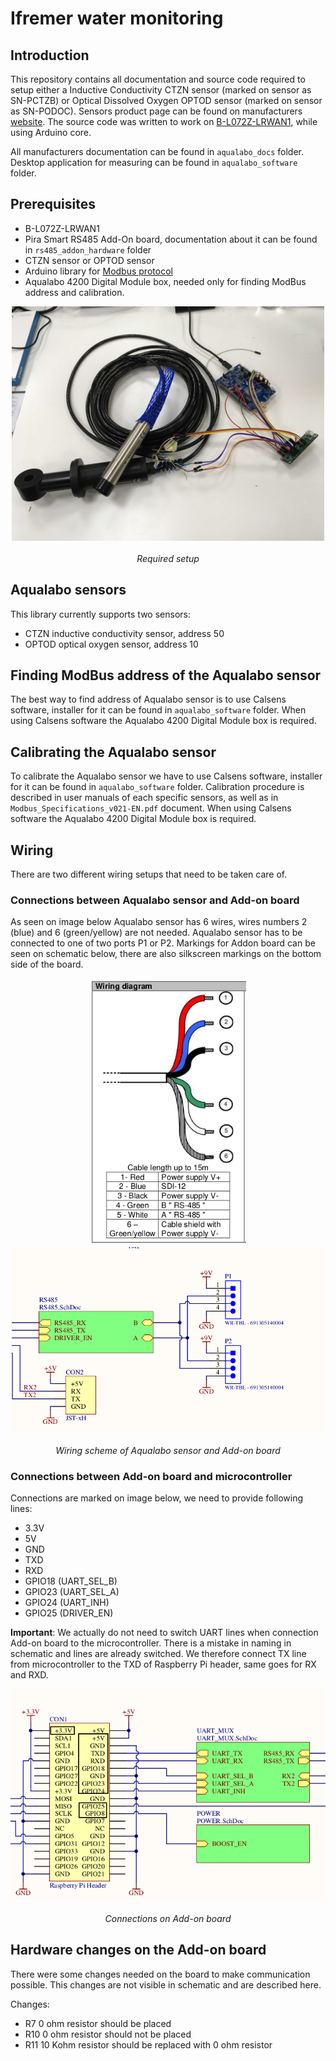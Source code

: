 # Ifremer water monitoring


## Introduction

This repository contains all documentation and source code required to setup either a Inductive Conductivity CTZN sensor (marked on sensor as SN-PCTZB) or Optical Dissolved Oxygen OPTOD sensor (marked on sensor as SN-PODOC).
Sensors product page can be found on manufacturers [website][product_page].
The source code was written to work on [B-L072Z-LRWAN1][lora_board], while using Arduino core.

All manufacturers documentation can be found in `aqualabo_docs` folder.
Desktop application for measuring can be found in `aqualabo_software` folder.

## Prerequisites
* B-L072Z-LRWAN1
* Pira Smart RS485 Add-On board, documentation about it can be found in `rs485_addon_hardware` folder
* CTZN sensor or OPTOD sensor
* Arduino library for [Modbus protocol][arduino_library]
* Aqualabo 4200 Digital Module box, needed only for finding ModBus address and calibration.

<p align="center">
  <img src="doc_images/prerequisites.jpg" alt="setup" width="500"><br><br>
  <i>Required setup</i><br>
</p>

[product_page]: https://en.aqualabo.fr/ctzn-digital-sensor-bare-wires-3-m-cable-stainless-steel-pipe-b4002.html
[lora_board]: https://www.st.com/en/evaluation-tools/b-l072z-lrwan1.html
[arduino_library]: https://github.com/4-20ma/ModbusMaster 


## Aqualabo sensors

This library currently supports two sensors:

* CTZN inductive conductivity sensor, address 50
* OPTOD optical oxygen sensor, address 10


## Finding ModBus address of the Aqualabo sensor

The best way to find address of Aqualabo sensor is to use Calsens software, installer for it can be found in `aqualabo_software` folder.
When using Calsens software the Aqualabo 4200 Digital Module box is required.

## Calibrating the Aqualabo sensor

To calibrate the Aqualabo sensor we have to use Calsens software, installer for it can be found in `aqualabo_software` folder.
Calibration procedure is described in user manuals of each specific sensors, as well as in `Modbus_Specifications_v021-EN.pdf` document.
When using Calsens software the Aqualabo 4200 Digital Module box is required.


## Wiring

There are two different wiring setups that need to be taken care of.

### Connections between Aqualabo sensor and Add-on board

As seen on image below Aqualabo sensor has 6 wires, wires numbers 2 (blue) and 6 (green/yellow) are not needed.
Aqualabo sensor has to be connected to one of two ports P1 or P2. Markings for Addon board can be seen on schematic below, there are also silkscreen markings on the bottom side of the board.

<p align="center">
<img src="doc_images/wiring_a.png" width="250"/><img src="doc_images/wiring_b.png" width="500"/><br><br>
  <i>Wiring scheme of Aqualabo sensor and Add-on board</i><br>
</p>


### Connections between Add-on board and microcontroller

Connections are marked on image below, we need to provide following lines:
* 3.3V
* 5V
* GND
* TXD
* RXD
* GPIO18 (UART_SEL_B)
* GPIO23 (UART_SEL_A)
* GPIO24 (UART_INH)
* GPIO25 (DRIVER_EN)

**Important**: We actually do not need to switch UART lines when connection Add-on board to the microcontroller.
There is a mistake in naming in schematic and lines are already switched.
We therefore connect TX line from microcontroller to the TXD of Raspberry Pi header, same goes for RX and RXD.

<p align="center">
  <img src="doc_images/wiring_2.png" alt="setup"><br><br>
  <i> Connections on Add-on board</i><br>
</p>


## Hardware changes on the Add-on board

There were some changes needed on the board to make communication possible.
This changes are not visible in schematic and are described here.

Changes:
* R7 0 ohm resistor should be placed
* R10 0 ohm resistor should not be placed
* R11 10 Kohm resistor should be replaced with 0 ohm resistor


